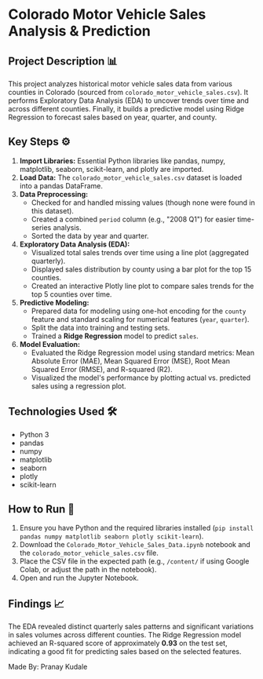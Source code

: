 # Colorado Motor Vehicle Sales Analysis & Prediction

## Project Description 📊

This project analyzes historical motor vehicle sales data from various counties in Colorado (sourced from `colorado_motor_vehicle_sales.csv`). It performs Exploratory Data Analysis (EDA) to uncover trends over time and across different counties. Finally, it builds a predictive model using Ridge Regression to forecast sales based on year, quarter, and county.

## Key Steps ⚙️

1.  **Import Libraries:** Essential Python libraries like pandas, numpy, matplotlib, seaborn, scikit-learn, and plotly are imported.
2.  **Load Data:** The `colorado_motor_vehicle_sales.csv` dataset is loaded into a pandas DataFrame.
3.  **Data Preprocessing:**
    * Checked for and handled missing values (though none were found in this dataset).
    * Created a combined `period` column (e.g., "2008 Q1") for easier time-series analysis.
    * Sorted the data by year and quarter.
4.  **Exploratory Data Analysis (EDA):**
    * Visualized total sales trends over time using a line plot (aggregated quarterly). 
    * Displayed sales distribution by county using a bar plot for the top 15 counties. 
    * Created an interactive Plotly line plot to compare sales trends for the top 5 counties over time.
5.  **Predictive Modeling:**
    * Prepared data for modeling using one-hot encoding for the `county` feature and standard scaling for numerical features (`year`, `quarter`).
    * Split the data into training and testing sets.
    * Trained a **Ridge Regression** model to predict `sales`.
6.  **Model Evaluation:**
    * Evaluated the Ridge Regression model using standard metrics: Mean Absolute Error (MAE), Mean Squared Error (MSE), Root Mean Squared Error (RMSE), and R-squared (R2).
    * Visualized the model's performance by plotting actual vs. predicted sales using a regression plot. 

## Technologies Used 🛠️

* Python 3
* pandas
* numpy
* matplotlib
* seaborn
* plotly
* scikit-learn

## How to Run 🚀

1.  Ensure you have Python and the required libraries installed (`pip install pandas numpy matplotlib seaborn plotly scikit-learn`).
2.  Download the `Colorado_Motor_Vehicle_Sales_Data.ipynb` notebook and the `colorado_motor_vehicle_sales.csv` file.
3.  Place the CSV file in the expected path (e.g., `/content/` if using Google Colab, or adjust the path in the notebook).
4.  Open and run the Jupyter Notebook.

## Findings 📈

The EDA revealed distinct quarterly sales patterns and significant variations in sales volumes across different counties. The Ridge Regression model achieved an R-squared score of approximately **0.93** on the test set, indicating a good fit for predicting sales based on the selected features.

Made By: Pranay Kudale
